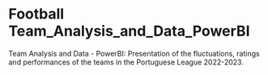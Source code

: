 # Football Team_Analysis_and_Data_PowerBI
Team Analysis and Data - PowerBI: Presentation of the fluctuations, ratings and performances of the teams in the Portuguese League 2022-2023.
